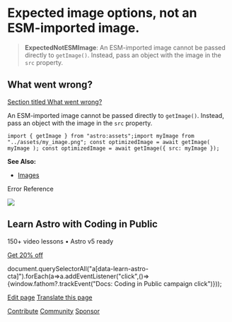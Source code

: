 Expected image options, not an ESM-imported image.
==================================================

> **ExpectedNotESMImage**: An ESM-imported image cannot be passed directly to `getImage()`. Instead, pass an object with the image in the `src` property.

What went wrong?
----------------

[Section titled What went wrong?](#what-went-wrong)

An ESM-imported image cannot be passed directly to `getImage()`. Instead, pass an object with the image in the `src` property.

    import { getImage } from "astro:assets";import myImage from "../assets/my_image.png"; const optimizedImage = await getImage( myImage ); const optimizedImage = await getImage({ src: myImage });

**See Also:**

*   [Images](/en/guides/images/)

Error Reference

![](/_astro/CodingInPublic.DpaYu7Qd_5sx41.webp)

Learn Astro with **Coding in Public**
-------------------------------------

150+ video lessons • Astro v5 ready

[Get 20% off](https://learnastro.dev?code=ASTRO_PROMO)

document.querySelectorAll("a\[data-learn-astro-cta\]").forEach(a=>a.addEventListener("click",()=>{window.fathom?.trackEvent("Docs: Coding in Public campaign click")}));

[Edit page](https://github.com/withastro/astro/blob/main/packages/astro/src/core/errors/errors-data.ts) [Translate this page](https://contribute.docs.astro.build/guides/i18n/)

[Contribute](/en/contribute/) [Community](https://astro.build/chat) [Sponsor](https://opencollective.com/astrodotbuild)